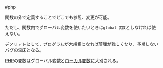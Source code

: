  #php 

関数の外で定義することでどこでも参照、変更が可能。

ただし、関数内でグローバル変数を使いたいときは`global 変数`としなければ使えない。

デメリットとして、プログラムが大規模になれば管理が難しくなり、予期しないバグの温床となる。

[PHP](PHP.md)の変数はグローバル変数と[ローカル変数](ローカル変数.md)に大別される。
